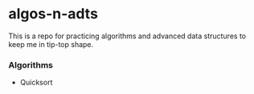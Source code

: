 # algos-n-adts

This is a repo for practicing algorithms and advanced data structures to keep me in tip-top shape.

### Algorithms
* Quicksort
